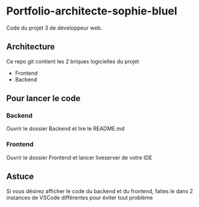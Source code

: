 # Portfolio-architecte-sophie-bluel

Code du projet 3 de développeur web.

## Architecture

Ce repo git contient les 2 briques logicielles du projet 
- Frontend
- Backend

## Pour lancer le code
### Backend
Ouvrir le dossier Backend et lire le README.md

### Frontend
Ouvrir le dossier Frontend et lancer liveserver de votre IDE
 
## Astuce
 
Si vous désirez afficher le code du backend et du frontend, faites le dans 2 instances de VSCode différentes pour éviter tout problème
